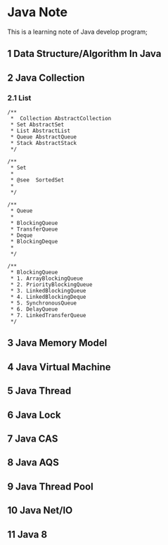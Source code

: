 # Java Note
This is a learning note of Java develop program;  

## 1 Data Structure/Algorithm In Java
## 2 Java Collection
### 2.1 List

    /**
     *  Collection AbstractCollection
     * Set AbstractSet
     * List AbstractList
     * Queue AbstractQueue
     * Stack AbstractStack
     */

    /**
     * Set
     *
     * @see  SortedSet
     *
     */

    /**
     * Queue
     *
     * BlockingQueue
     * TransferQueue
     * Deque
     * BlockingDeque
     *
     */

    /**
     * BlockingQueue
     * 1. ArrayBlockingQueue
     * 2. PriorityBlockingQueue
     * 3. LinkedBlockingQueue
     * 4. LinkedBlockingDeque
     * 5. SynchronousQueue
     * 6. DelayQueue
     * 7. LinkedTransferQueue
     */
## 3 Java Memory Model
## 4 Java Virtual Machine
## 5 Java Thread
## 6 Java Lock
## 7 Java CAS
## 8 Java AQS
## 9 Java Thread Pool
## 10 Java Net/IO
## 11 Java 8

